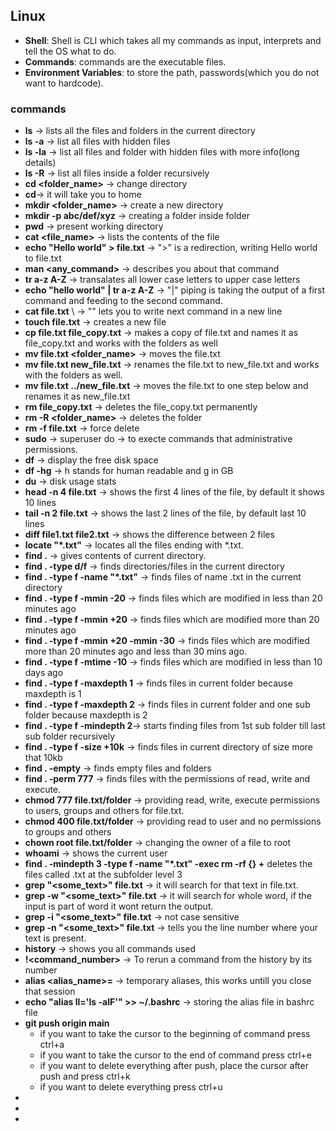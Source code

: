 ## Linux

- **Shell**: Shell is CLI which takes all my commands as input, interprets and tell the OS what to do.
- **Commands**: commands are the executable files.
- **Environment Variables**: to store the path, passwords(which you do not want to hardcode).

### commands
- **ls** -> lists all the files and folders in the current directory
- **ls -a** -> list all files with hidden files
- **ls -la** -> list all files and folder with hidden files with more info(long details)
- **ls -R** -> list all files inside a folder recursively
- **cd <folder_name>** -> change directory
- **cd**-> it will take you to home
- **mkdir <folder_name>** -> create a new directory
- **mkdir -p abc/def/xyz** -> creating a folder inside folder
- **pwd** -> present working directory
- **cat <file_name>** -> lists the contents of the file
- **echo "Hello world" > file.txt** -> ">" is a redirection, writing Hello world to file.txt
- **man <any_command>** -> describes you about that command
- **tr a-z A-Z** -> transalates all lower case letters to upper case letters
- **echo "hello world" | tr a-z A-Z** -> "|" piping is taking the output of a first command and feeding to the second command.
- **cat file.txt** \ -> "\" lets you to write next command in a new line
- **touch file.txt** -> creates a new file
- **cp file.txt file_copy.txt** -> makes a copy of file.txt and names it as file_copy.txt and works with the folders as well
- **mv file.txt <folder_name>** -> moves the file.txt
- **mv file.txt new_file.txt** -> renames the file.txt to new_file.txt and works with the folders as well.
- **mv file.txt ../new_file.txt** -> moves the file.txt to one step below and renames it as new_file.txt
- **rm file_copy.txt** -> deletes the file_copy.txt permanently
- **rm -R <folder_name>** -> deletes the folder
- **rm -f file.txt** -> force delete
- **sudo** -> superuser do -> to execte commands that administrative permissions.
- **df** -> display the free disk space
- **df -hg** -> h stands for human readable and g in GB
- **du** -> disk usage stats
- **head -n 4 file.txt** -> shows the first 4 lines of the file, by default it shows 10 lines
- **tail -n 2 file.txt** -> shows the last 2 lines of the file, by default last 10 lines
- **diff file1.txt file2.txt** -> shows the difference between 2 files
- **locate "*.txt"** -> locates all the files ending with *.txt.
- **find .** -> gives contents of current directory.
- **find . -type d/f** -> finds directories/files in the current directory
- **find . -type f -name "*.txt"** -> finds files of name .txt in the current directory
- **find . -type f -mmin -20** -> finds files which are modified in less than 20 minutes ago
- **find . -type f -mmin +20** -> finds files which are modified more than 20 minutes ago
- **find . -type f -mmin +20 -mmin -30** -> finds files which are modified more than 20 minutes ago and less than 30 mins ago.
- **find . -type f -mtime -10** -> finds files which are modified in less than 10 days ago
- **find . -type f -maxdepth 1** -> finds files in current folder because maxdepth is 1
- **find . -type f -maxdepth 2** -> finds files in current folder and one sub folder because maxdepth is 2
- **find . -type f -mindepth 2**-> starts finding files from 1st sub folder till last sub folder recursively
- **find . -type f -size +10k** -> finds files in current directory of size more that 10kb
- **find . -empty** -> finds empty files and folders
- **find . -perm 777** -> finds files with the permissions of read, write and execute.
- **chmod 777 file.txt/folder** -> providing read, write, execute permissions to users, groups and others for file.txt.
- **chmod 400 file.txt/folder** -> providing read to user and no permissions to groups and others
- **chown root file.txt/folder** -> changing the owner of a file to root
- **whoami** -> shows the current user
- **find . -mindepth 3 -type f -name "*.txt" -exec rm -rf {} +** deletes the files called .txt at the subfolder level 3
- **grep "<some_text>" file.txt** -> it will search for that text in file.txt.
- **grep -w "<some_text>" file.txt** -> it will search for whole word, if the input is part of word it wont return the output.
- **grep -i "<some_text>" file.txt** -> not case sensitive
- **grep -n "<some_text>" file.txt** -> tells you the line number where your text is present.
- **history** -> shows you all commands used
- **!<command_number>** -> To rerun a command from the history by its number
- **alias <alias_name>=<command>** -> temporary aliases, this works untill you close that session
- **echo "alias ll='ls -alF'" >> ~/.bashrc** -> storing the alias file in bashrc file
- **git push origin main**
   - if you want to take the cursor to the beginning of command press ctrl+a
   - if you want to take the cursor to the end of command press ctrl+e
   - if you want to delete everything after push, place the cursor after push and press ctrl+k
   - if you want to delete everything press ctrl+u
- 
- 
- 
